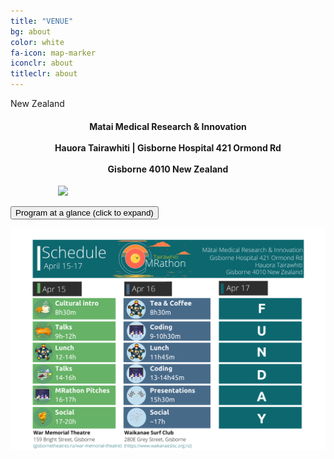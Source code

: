 ```yaml
---
title: "VENUE"
bg: about
color: white
fa-icon: map-marker
iconclr: about
titleclr: about
---
```




New Zealand

<center><h4>Matai Medical Research & Innovation
<br><br>
Hauora Tairawhiti  |  Gisborne Hospital
421 Ormond Rd
<br><br>
Gisborne 4010
New Zealand</h4></center>

<img src="https://matai.org.nz/wp-content/uploads/Event_CommunityCelebration2019.jpg" class="center" style="padding-left:15%">

<button class="accordion" onclick="collapsable()">Program at a glance (click to expand)</button>

<div class="panel">
  <center><img src="/img/schedule.png"></center>
</div>


